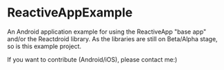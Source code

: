 # ReactiveAppExample
An Android application example for using the ReactiveApp "base app" and/or the Reactdroid library.
As the libraries are still on Beta/Alpha stage, so is this example project.

If you want to contribute (Android/iOS), please contact me:)
